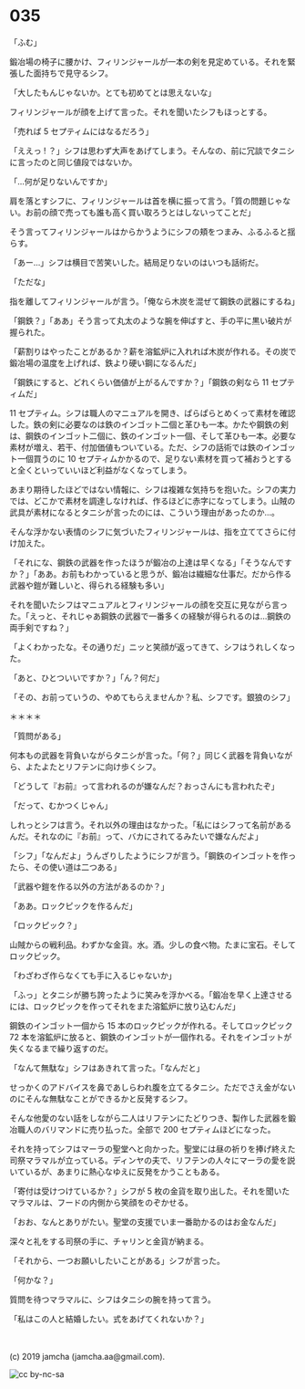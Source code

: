 

# 035

「ふむ」

鍛冶場の椅子に腰かけ、フィリンジャールが一本の剣を見定めている。それを緊張した面持ちで見守るシフ。

「大したもんじゃないか。とても初めてとは思えないな」

フィリンジャールが顔を上げて言った。それを聞いたシフもほっとする。

「売れば 5 セプティムにはなるだろう」

「ええっ ! ？」シフは思わず大声をあげてしまう。そんなの、前に冗談でタニシに言ったのと同じ値段ではないか。

「…何が足りないんですか」

肩を落とすシフに、フィリンジャールは首を横に振って言う。「質の問題じゃない。お前の顔で売っても誰も高く買い取ろうとはしないってことだ」

そう言ってフィリンジャールはからかうようにシフの頬をつまみ、ふるふると揺らす。

「あー…」シフは横目で苦笑いした。結局足りないのはいつも話術だ。

「ただな」

指を離してフィリンジャールが言う。「俺なら木炭を混ぜて鋼鉄の武器にするね」

「鋼鉄？」「ああ」そう言って丸太のような腕を伸ばすと、手の平に黒い破片が握られた。

「薪割りはやったことがあるか？薪を溶鉱炉に入れれば木炭が作れる。その炭で鍛冶場の温度を上げれば、鉄より硬い鋼になるんだ」

「鋼鉄にすると、どれくらい価値が上がるんですか？」「鋼鉄の剣なら 11 セプティムだ」

11 セプティム。シフは職人のマニュアルを開き、ぱらぱらとめくって素材を確認した。鉄の剣に必要なのは鉄のインゴット二個と革ひも一本。かたや鋼鉄の剣は、鋼鉄のインゴット二個に、鉄のインゴット一個、そして革ひも一本。必要な素材が増え、若干、付加価値もついている。ただ、シフの話術では鉄のインゴット一個買うのに 10 セプティムかかるので、足りない素材を買って補おうとすると全くといっていいほど利益がなくなってしまう。

あまり期待したほどではない情報に、シフは複雑な気持ちを抱いた。シフの実力では、どこかで素材を調達しなければ、作るほどに赤字になってしまう。山賊の武具が素材になるとタニシが言ったのには、こういう理由があったのか…。

そんな浮かない表情のシフに気づいたフィリンジャールは、指を立ててさらに付け加えた。

「それにな、鋼鉄の武器を作ったほうが鍛冶の上達は早くなる」「そうなんですか？」「ああ。お前もわかっていると思うが、鍛冶は繊細な仕事だ。だから作る武器や鎧が難しいと、得られる経験も多い」

それを聞いたシフはマニュアルとフィリンジャールの顔を交互に見ながら言った。「えっと、それじゃあ鋼鉄の武器で一番多くの経験が得られるのは…鋼鉄の両手剣ですね？」

「よくわかったな。その通りだ」ニッと笑顔が返ってきて、シフはうれしくなった。

「あと、ひとついいですか？」「ん？何だ」

「その、お前っていうの、やめてもらえませんか？私、シフです。銀狼のシフ」

＊＊＊＊

「質問がある」

何本もの武器を背負いながらタニシが言った。「何？」同じく武器を背負いながら、よたよたとリフテンに向け歩くシフ。

「どうして『お前』って言われるのが嫌なんだ？おっさんにも言われたぞ」

「だって、むかつくじゃん」

しれっとシフは言う。それ以外の理由はなかった。「私にはシフって名前があるんだ。それなのに『お前』って、バカにされてるみたいで嫌なんだよ」

「シフ」「なんだよ」うんざりしたようにシフが言う。「鋼鉄のインゴットを作ったら、その使い道は二つある」

「武器や鎧を作る以外の方法があるのか？」

「ああ。ロックピックを作るんだ」

「ロックピック？」

山賊からの戦利品。わずかな金貨。水。酒。少しの食べ物。たまに宝石。そしてロックピック。

「わざわざ作らなくても手に入るじゃないか」

「ふっ」とタニシが勝ち誇ったように笑みを浮かべる。「鍛冶を早く上達させるには、ロックピックを作ってそれをまた溶鉱炉に放り込むんだ」

鋼鉄のインゴット一個から 15 本のロックピックが作れる。そしてロックピック 72 本を溶鉱炉に放ると、鋼鉄のインゴットが一個作れる。それをインゴットが失くなるまで繰り返すのだ。

「なんて無駄な」シフはあきれて言った。「なんだと」

せっかくのアドバイスを鼻であしらわれ腹を立てるタニシ。ただでさえ金がないのにそんな無駄なことができるかと反発するシフ。

そんな他愛のない話をしながら二人はリフテンにたどりつき、製作した武器を鍛冶職人のバリマンドに売り払った。全部で 200 セプティムほどになった。

それを持ってシフはマーラの聖堂へと向かった。聖堂には昼の祈りを捧げ終えた司祭マラマルが立っている。ディンヤの夫で、リフテンの人々にマーラの愛を説いているが、あまりに熱心なゆえに反発をかうこともある。

「寄付は受けつけているか？」シフが 5 枚の金貨を取り出した。それを聞いたマラマルは、フードの内側から笑顔をのぞかせる。

「おお、なんとありがたい。聖堂の支援でいま一番助かるのはお金なんだ」

深々と礼をする司祭の手に、チャリンと金貨が納まる。

「それから、一つお願いしたいことがある」シフが言った。

「何かな？」

質問を待つマラマルに、シフはタニシの腕を持って言う。

「私はこの人と結婚したい。式をあげてくれないか？」

<br>
<br>
(c) 2019 jamcha (jamcha.aa@gmail.com).

![cc by-nc-sa](https://i.creativecommons.org/l/by-nc-sa/4.0/88x31.png)

